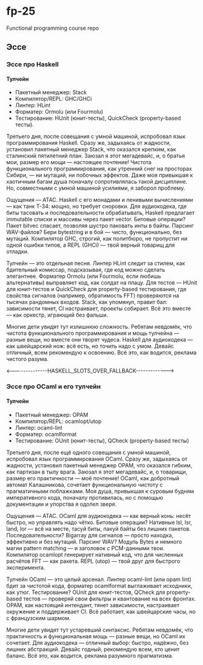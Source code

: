 # fp-25
Functional programming course repo

## Эссе

### Эссе про Haskell

#### Тулчейн
- Пакетный менеджер: Stack
- Компилятор/REPL: GHC/GHCi
- Линтер: HLint
- Форматер: Ormolu (или Fourmolu) 
- Тестирование: HUnit (юнит-тесты), QuickCheck (property-based тесты).

Третьего дня, после совещания с умной машиной, испробовал язык программирования Haskell. Сразу же, задыхаясь от жадности, установил пакетный менеджер Stack, что оказался крепким, как сталинский пятилетний план. Заюзал я этот мегадевайс, и, о братья мои, размер его мощи — настоящее почтение! Чистота функционального программирования, как утренний снег на просторах Сибири, — ни мутаций, ни побочных эффектов. Даже моя привыкшая к хаотичным багам душа поначалу сопротивлялась такой дисциплине. Но, совместными с умной машиной усилиями, я заборол проблему.

Ощущения — АТАС. Haskell с его монадами и ленивыми вычислениями — как танк Т-34: мощно, но требует сноровки. Для аудиокодека, где биты тасовать и последовательности обрабатывать, Haskell предлагает immutable списки и массивы через пакет vector. Битовые операции? Пакет bitvec спасает, позволяя шустро паковать инты в байты. Парсинг WAV-файлов? Бери bytestring и в бой — чисто, функционально, без мутаций. Компилятор GHC, строгий, как политбюро, не пропустит ни одной ошибки типов, а REPL (GHCi) — твой верный товарищ для отладки.

Тулчейн — это отдельная песня. Линтер HLint следит за стилем, как бдительный комиссар, подсказывая, где код можно сделать элегантнее. Форматер Ormolu (или Fourmolu, если любишь альтернативы) выправляет код, как солдат на плацу. Для тестов — HUnit для юнит-тестов и QuickCheck для property-based тестирования, где свойства сигналов (например, обратимость FFT) проверяются на тысячах рандомных входов. Stack, как упомянул, правит бал: зависимости тянет, CI настраивает, проекты собирает. Всё это вместе — как оркестр, играющий без фальши.

Многие дети увидят тут излишнюю сложность. Ребятам невдомёк, что чистота функционального программирования и мощь тулчейна — разные вещи, но вместе они творят чудеса. Haskell для аудиокодека — как швейцарский нож: всё есть, но точить надо с умом. Девайс отличный, всем рекомендую к освоению.
Всё это, как водится, реклама чистого разума.

<--------------HASKELL_SLOTS_OVER_FALLBACK------------->

### Эссе про OCaml и его тулчейн
#### Тулчейн

- Пакетный менеджер: OPAM 
- Компилятор/REPL: ocamlopt/utop
- Линтер: ocaml-lint
- Форматер: ocamlformat
- Тестирование: OUnit (юнит-тесты), QCheck (property-based тесты)

Третьего дня, после ещё одного совещания с умной машиной, испробовал язык программирования OCaml. Сразу же, задыхаясь от жадности, установил пакетный менеджер OPAM, что оказался гибким, как партизан в тылу врага. Заюзал я этот мегадевайс, и, о товарищи, размер его практичности — моё почтение! OCaml, как добротный автомат Калашникова, сочетает функциональную чистоту с прагматичными поблажками. Моя душа, привыкшая к суровым будням императивного кода, поначалу противилась, но с помощью документации и упорства я одолел зверя.

Ощущения — АТАС. OCaml для аудиокодека — как верный конь: несёт быстро, но управлять надо чётко. Битовые операции? Нативные lsl, lsr, land, lor — всё на месте, тасуй биты, пакуй байты без лишних пакетов. Последовательности? Bigarray для сигналов — просто находка, эффективно и без мутаций. Парсинг WAV? Модуль Bytes и немного магии pattern matching — и заголовок с PCM-данными твои. Компилятор ocamlopt генерирует нативный код, что для численных расчётов FFT — как ракета. REPL (utop) — твой друг для быстрого эксперимента.

Тулчейн OCaml — это целый арсенал. Линтер ocaml-lint (или opam lint) бдит за чистотой кода, форматер ocamlformat выглаживает исходники, как утюг. Тестирование? OUnit для юнит-тестов, QCheck для property-based тестов — проверяй свои фильтры и квантование на всех фронтах. OPAM, как настоящий интендант, тянет зависимости, настраивает окружение и поддерживает CI. Всё работает, как швейцарские часы, но с французским шармом.

Многие дети увидят тут устаревший синтаксис. Ребятам невдомёк, что практичность и функциональная мощь — разные вещи, но OCaml их сочетает. Для аудиокодека — отличный выбор: быстро, надёжно, без лишних абстракций. Девайс годный, рекомендую всем, кто ценит баланс.
Всё это, как водится, реклама разумного прагматизма.